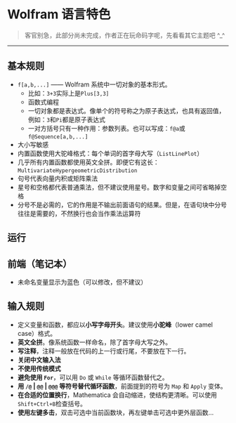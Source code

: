 # Wolfram 语言特色

> 客官别急，此部分尚未完成，作者正在玩命码字呢，先看看其它主题吧 ^_^

---

## 基本规则
* `f[a,b,...]` —— Wolfram 系统中一切对象的基本形式。
  * 比如：`3+3`实际上是`Plus[3,3]`
  * 函数式编程
  * 一切对象都是表达式。像单个的符号称之为原子表达式，也具有返回值，例如：`3`和`Pi`都是原子表达式
  * 一对方括号只有一种作用：参数列表。也可以写成：`f@a`或`f@Sequence[a,b,...]`
* 大小写敏感
* 内置函数使用大驼峰格式：每个单词的首字母大写（`ListLinePlot`）
* 几乎所有内置函数都使用英文全拼。即便它有这长：`MultivariateHypergeometricDistribution`
* 句号代表向量内积或矩阵乘法
* 星号和空格都代表普通乘法，但不建议使用星号。数字和变量之间可省略掉空格
* 分号不是必需的，它的作用是不输出前面语句的结果。但是，在语句块中分号往往是需要的，不然换行也会当作乘法运算符

## 运行

## 前端（笔记本）
* 未命名变量显示为蓝色（可以修改，但不建议）


## 输入规则
* 定义变量和函数，都应以**小写字母开头**。建议使用**小驼峰**（lower camel case）格式。
* **英文全拼**。像系统函数一样命名，除了首字母大写之外。
* **写注释**，注释一般放在代码的上一行或行尾，不要放在下一行。
* **关闭中文输入法**
* **不使用传统模式**
* **避免使用 `For`**，可以用 `Do` 或 `While` 等循环函数替代之。
* **用 `/@` | `@@` | `@@@` 等符号替代循环函数**，前面提到的符号为 `Map` 和 `Apply` 变体。
* **在合适的位置换行**，Mathematica 会自动缩进，使结构更清晰。可以使用`Shift+Ctrl+B`检查括号。
* **使用左键多击**，双击可选中当前函数块，再左键单击可选中更外层函数...
